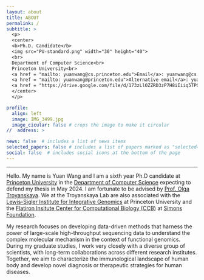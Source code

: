 ```yaml
---
layout: about
title: ABOUT
permalink: /
subtitle: >
  <p>
  <center>
  <b>Ph.D. Candidate</b>
  <img src="PU-standard.png" width="30" height="40">
  <br>
  Department of Computer Science<br>
  Princeton University<br>
  <a href = "mailto: yuanwang@cs.princeton.edu">Email</a>: yuanwang@cs.princeton.edu<br>
  <a href = "mailto: yuanwang@princeton.edu">Alternative email</a>: yuanwang@princeton.edu<br>
  <a href = "https://drive.google.com/file/d/173zLlOZZRD3zP7H8iIiiq5TPG07DMbjN/view?usp=sharing"><b>Curriculum Vitae</b></a><br>
  </center>
  </p>

profile:
  align: left
  image: IMG_3499.jpg
  image_cicular: false # crops the image to make it circular
//  address: >

news: false  # includes a list of news items
selected_papers: false # includes a list of papers marked as "selected={true}"
social: false  # includes social icons at the bottom of the page
---
```


----

Hello. My name is Yuan Wang and I am a sixth year Ph.D candidate at [Princeton University](https://www.princeton.edu/) in the [Department of Computer Science](https://www.cs.princeton.edu/) expecting to defend my thesis in May 2024. I am fortunate to be advised by [Prof. Olga Troyanskaya](https://function.princeton.edu/). We at the Troyanskaya Lab are also associated with the [Lewis-Sigler Institute for Integrative Genomics](https://lsi.princeton.edu/) at Princeton University and the [Flatiron Insitute Center for Computational Biology (CCB)](https://www.simonsfoundation.org/flatiron/center-for-computational-biology/) at [Simons Foundation](https://www.simonsfoundation.org/).

My research focuses on developing data-driven methods that harness the power of large-scale high-throughput sequencing data to understand the complex molecular mechanism in the context of functional genomics. During my graduate studies, I work very closely with a diverse group of scientists, with long-term collaborations across different research institutes. Together, we aim to characterize the immunological landscape of human body and develop novel diagnosis or therapeutic strategies for human diseases.



